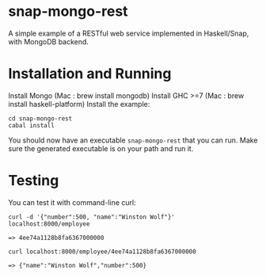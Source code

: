 snap-mongo-rest
===============

A simple example of a RESTful web service implemented in Haskell/Snap, with MongoDB backend.

Installation and Running
========================

Install Mongo (Mac : brew install mongodb)
Install GHC >=7 (Mac : brew install haskell-platform)
Install the example:
~~~
cd snap-mongo-rest
cabal install
~~~

You should now have an executable `snap-mongo-rest` that you can run. Make sure the generated executable is on your path and run it.

Testing
=======

You can test it with command-line curl:

~~~
curl -d '{"number":500, "name":"Winston Wolf"}' localhost:8000/employee

=> 4ee74a1128b8fa6367000000

curl localhost:8000/employee/4ee74a1128b8fa6367000000

=> {"name":"Winston Wolf","number":500}
~~~

